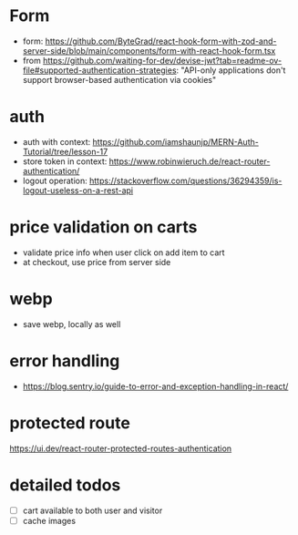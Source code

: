 # Form
* form: https://github.com/ByteGrad/react-hook-form-with-zod-and-server-side/blob/main/components/form-with-react-hook-form.tsx
* from https://github.com/waiting-for-dev/devise-jwt?tab=readme-ov-file#supported-authentication-strategies: "API-only applications don't support browser-based authentication via cookies"
# auth
* auth with context: https://github.com/iamshaunjp/MERN-Auth-Tutorial/tree/lesson-17
* store token in context: https://www.robinwieruch.de/react-router-authentication/
* logout operation: https://stackoverflow.com/questions/36294359/is-logout-useless-on-a-rest-api
# price validation on carts
* validate price info when user click on add item to cart
* at checkout, use price from server side
# webp
* save webp, locally as well
# error handling
* https://blog.sentry.io/guide-to-error-and-exception-handling-in-react/
# protected route
https://ui.dev/react-router-protected-routes-authentication
# detailed todos
- [ ] cart available to both user and visitor
- [ ] cache images